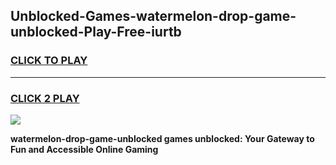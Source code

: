 
## Unblocked-Games-watermelon-drop-game-unblocked-Play-Free-iurtb
<h3>
<a href="https://premium76.site?title=watermelon-drop-game-unblocked&ref=09A">CLICK TO PLAY</a></h3>
<hr>

<h3>
<a href="https://premium76.site?title=watermelon-drop-game-unblocked&ref=09A">CLICK 2 PLAY</a>
  
</h3>

<a href="https://premium76.site?title=watermelon-drop-game-unblocked&ref=09A"><img src="https://clearcache.store/games.png"></a>


**watermelon-drop-game-unblocked games unblocked: Your Gateway to Fun and Accessible Online Gaming**
